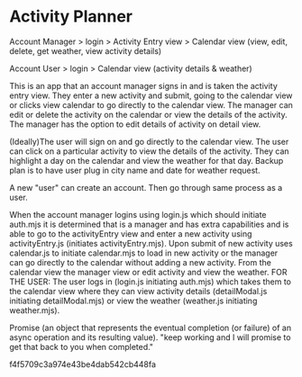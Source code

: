 # Activity Planner

Account Manager > login > Activity Entry view > Calendar view (view, edit, delete, get weather, view activity details)

Account User > login > Calendar view (activity details & weather)





This is an app that an account manager signs in and is taken the activity entry view. They enter a new activity and submit, going to the calendar view or clicks view calendar to go directly to the calendar view. 
The manager can edit or delete the activity on the calendar or view the details of the activity.
The manager has the option to edit details of activity on detail view.

(Ideally)The user will sign on and go directly to the calendar view. The user can click on a particular activity to view the details of the activity. They can highlight a day on the calendar and view the weather for that day.
Backup plan is to have user plug in city name and date for weather request.

A new "user" can create an account. Then go through same process as a user.


 When the account manager logins using login.js which should initiate auth.mjs it is determined that is a manager and has extra capabilities and is able to go to the activityEntry view and enter a new activity using activityEntry.js (initiates activityEntry.mjs). Upon submit of new activity uses calendar.js to initiate calendar.mjs to load in new activity or the manager can go directly to the calendar without adding a new activity. From the calendar view the manager view or edit activity and view the weather. FOR THE USER: The user logs in (login.js initiating auth.mjs) which takes them to the calendar view where they can view activity details (detailModal.js initiating detailModal.mjs) or view the weather (weather.js initiating weather.mjs).


Promise (an object that represents the eventual completion (or failure) of an async operation and its resulting value).
     "keep working and I will promise to get that back to you when completed."

f4f5709c3a974e43be4dab542cb448fa
